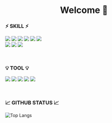 ###
<!--  Hi there 👋 -->
<!--
**LSJeong/LSJeong** is a ✨ _special_ ✨ repository because its `README.md` (this file) appears on your GitHub profile.

Here are some ideas to get you started:

- 🔭 I’m currently working on ...
- 🌱 I’m currently learning ...
- 👯 I’m looking to collaborate on ...
- 🤔 I’m looking for help with ...
- 💬 Ask me about ...
- 📫 How to reach me: ...
- 😄 Pronouns: ...
- ⚡ Fun fact: ...
-->



<!-- ![header](https://capsule-render.vercel.app/api?type=Waving&text=HELLO) -->
<div align=center>
  <h1>Welcome 👋</h1>
</div>

### ⚡ SKILL ⚡
<p>
  <img src="https://img.shields.io/badge/JAVA-007396?style=for-the-badge&logo=java&logoColor=white">
  <img src="https://img.shields.io/badge/Oracle-F80000?style=for-the-badge&logo=Oracle&logoColor=white">
  <img src="https://img.shields.io/badge/Android-3DDC84?style=for-the-badge&logo=Android&logoColor=white"/>
  <img src="https://img.shields.io/badge/JAVASCRIPT-F7DF1E?style=for-the-badge&logo=JAVASCRIPT&logoColor=white"/>
  <img src="https://img.shields.io/badge/SPRING-6DB33F?style=for-the-badge&logo=SPRING&logoColor=white"/>
  <img src="https://img.shields.io/badge/SPRING BOOT-6DB33F?style=for-the-badge&logo=SPRING BOOT&logoColor=white"/>
  <br/>
  <img src="https://img.shields.io/badge/jQuery-0769AD?style=for-the-badge&logo=jQuery&logoColor=white"/>
  <img src="https://img.shields.io/badge/CSS3-1572B6?style=for-the-badge&logo=CSS3&logoColor=white"/>
  <img src="https://img.shields.io/badge/HTML5-E34F26?style=for-the-badge&logo=HTML5&logoColor=white"/>
</p>
<br/>

### :bulb: TOOL :bulb:
<p>
  <img src="https://img.shields.io/badge/INTELLIJ IDEA-000000?style=for-the-badge&logo=INTELLIJ IDEA&logoColor=white"/>
  <img src="https://img.shields.io/badge/ECLIPSE IDE-2C2255?style=for-the-badge&logo=ECLIPSE IDE&logoColor=white"/>
  <img src="https://img.shields.io/badge/VISUAL STUDIO CODE-007ACC?style=for-the-badge&logo=Visual Studio Code&logoColor=white"/>
  <img src="https://img.shields.io/badge/Tomcat-F8DC75?style=for-the-badge&logo=Apache Tomcat&logoColor=white"/>
  <img src="https://img.shields.io/badge/GitHub-181717?style=for-the-badge&logo=GitHub&logoColor=white"/>
  <br/>
</p>
<br/>

### :chart_with_upwards_trend: GITHUB STATUS :chart_with_upwards_trend:
![Top Langs](https://github-readme-stats.vercel.app/api/top-langs/?username=LSJeong&layout=compact&theme=swift)
